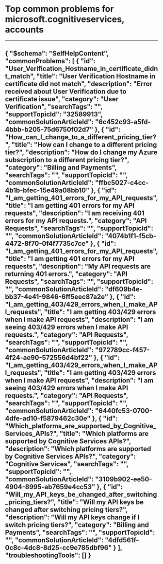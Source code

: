 <properties
	pageTitle="Top common problems for microsoft.cognitiveservices, accounts"
	description="Top common problems for microsoft.cognitiveservices, accounts"        
	service="microsoft.cognitiveservices"
	resource="accounts"
	resourceTags=""
	authors="meetshamir,jtanner-msft"
	ms.author="saziz,jtanner"
	displayOrder=""
	articleId="74c0d294-b312-4c2f-8e13-985abccb1fff"
	selfHelpType="diagnoseandsolve"
	productPesIds="16121"
	cloudEnvironments="public"
/>
# Top common problems for microsoft.cognitiveservices, accounts
---
{
    "$schema": "SelfHelpContent",
    "commonProblems": [
        {
            "id": "User_Verification_Hostname_in_certificate_didnt_match",
            "title": "User Verification Hostname in certificate did not match",
            "description": "Error received about User Verification due to certificate issue",
            "category": "User Verification",
            "searchTags": "",
            "supportTopicId": "32589913",
            "commonSolutionArticleId": "6c452c93-a5fd-4bbb-b205-75d6750f02d7"
        },
        {
            "id": "How_can_I_change_to_a_different_pricing_tier?",
            "title": "How can I change to a different pricing tier?",
            "description": "How do I change my Azure subscription to a different pricing tier?",
            "category": "Billing and Payments",
            "searchTags": "",
            "supportTopicId": "",
            "commonSolutionArticleId": "ffbc5027-c4cc-4b1b-bfec-15e49a08bb10"
        },
        {
            "id": "I_am_getting_401_errors_for_my_API_requests",
            "title": "I am getting 401 errors for my API requests",
            "description": "I am receiving 401 errors for my API requests.",
            "category": "API Requests",
            "searchTags": "",
            "supportTopicId": "",
            "commonSolutionArticleId": "4074b1f1-f5cb-4472-8f70-0f4f7735c7ce"
        },
        {
            "id": "I_am_getting_401_errors_for_my_API_requests",
            "title": "I am getting 401 errors for my API requests",
            "description": "My API requests are returning 401 errors.",
            "category": "API Requests",
            "searchTags": "",
            "supportTopicId": "",
            "commonSolutionArticleId": "df609b4e-bb37-4e41-9846-6ff5eec87a2e"
        },
        {
            "id": "I_am_getting_403/429_errors_when_I_make_API_requests",
            "title": "I am getting 403/429 errors when I make API requests",
            "description": "I am seeing 403/429 errors when I make API requests.",
            "category": "API Requests",
            "searchTags": "",
            "supportTopicId": "",
            "commonSolutionArticleId": "972789cc-f457-4f24-ae90-572556d4bf22"
        },
        {
            "id": "I_am_getting_403/429_errors_when_I_make_API_requests",
            "title": "I am getting 403/429 errors when I make API requests",
            "description": "I am seeing 403/429 errors when I make API requests.",
            "category": "API Requests",
            "searchTags": "",
            "supportTopicId": "",
            "commonSolutionArticleId": "6440fc53-0700-4dfe-ad10-f5879462c30e"
        },
        {
            "id": "Which_platforms_are_supported_by_Cognitive_Services_APIs?",
            "title": "Which platforms are supported by Cognitive Services APIs?",
            "description": "Which platforms are supported by Cognitive Services APIs?",
            "category": "Cognitive Services",
            "searchTags": "",
            "supportTopicId": "",
            "commonSolutionArticleId": "3109b902-ee50-4904-8995-ab7659e4cc53"
        },
        {
            "id": "Will_my_API_keys_be_changed_after_switching_pricing_tiers?",
            "title": "Will my API keys be changed after switching pricing tiers?",
            "description": "Will my API keys change if I switch pricing tiers?",
            "category": "Billing and Payments",
            "searchTags": "",
            "supportTopicId": "",
            "commonSolutionArticleId": "4dfd561f-0c8c-4dc8-8d25-cc9e785dbf96"
        }
    ],
    "troubleshootingTools": []
}
---
